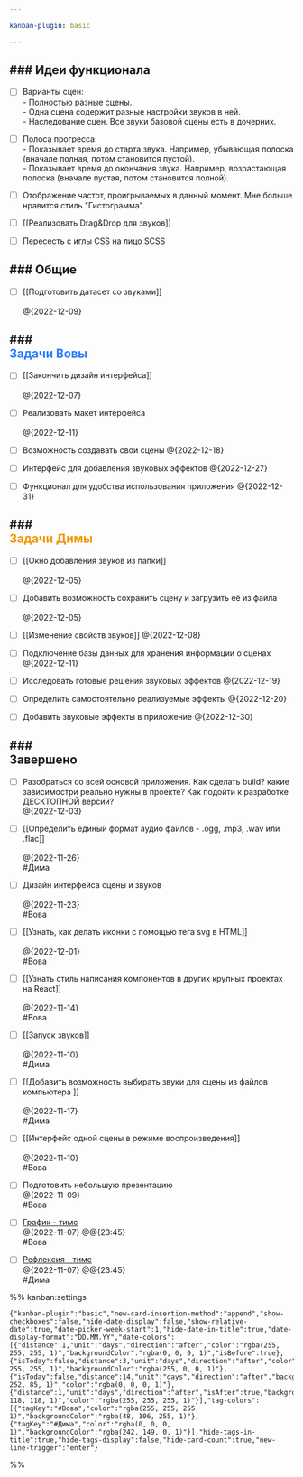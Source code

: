 ```yaml
---

kanban-plugin: basic

---
```


## ### Идеи функционала

- [ ] Варианты сцен:<br>- Полностью разные сцены.<br>- Одна сцена содержит разные настройки звуков в ней.<br>- Наследование сцен. Все звуки базовой сцены есть в дочерних.
- [ ] Полоса прогресса:<br>- Показывает время до старта звука. Например, убывающая полоска (вначале полная, потом становится пустой).<br>- Показывает время до окончания звука. Например, возрастающая полоска (вначале пустая, потом становится полной).
- [ ] Отображение частот, проигрываемых в данный момент. Мне больше нравится стиль "Гистограмма".
- [ ] [[Реализовать Drag&Drop для звуков]]
- [ ] Пересесть с иглы CSS на лицо SCSS


## ### Общие

- [ ] [[Подготовить датасет со звуками]]<br><br>@{2022-12-09}


## ### <div style='color: #297bff'>Задачи Вовы</div>

- [ ] [[Закончить дизайн интерфейса]]<br><br>@{2022-12-07}
- [ ] Реализовать макет интерфейса<br><br>@{2022-12-11}
- [ ] Возможность создавать свои сцены @{2022-12-18}
- [ ] Интерфейс для добавления звуковых эффектов @{2022-12-27}
- [ ] Функционал для удобства использования приложения @{2022-12-31}


## ### <div style='color: #f29500'>Задачи Димы</div>

- [ ] [[Окно добавления звуков из папки]]<br><br>@{2022-12-05}
- [ ] Добавить возможность сохранить сцену и загрузить её из файла<br><br>@{2022-12-05}
- [ ] [[Изменение свойств звуков]] @{2022-12-08}
- [ ] Подключение базы данных для хранения информации о сценах @{2022-12-11}
- [ ] Исследовать готовые решения звуковых эффектов @{2022-12-19}
- [ ] Определить самостоятельно реализуемые эффекты @{2022-12-20}
- [ ] Добавить звуковые эффекты в приложение @{2022-12-30}


## ### <div class='tasks_completed'>Завершено</div>

- [ ] Разобраться со всей основой приложения. Как сделать build? какие зависимостри реально нужны в проекте? Как подойти к разработке ДЕСКТОПНОЙ версии?<br>@{2022-12-03}
- [ ] [[Определить единый формат аудио файлов - .ogg, .mp3, .wav или .flac]]<br><br>@{2022-11-26}<br>#Дима
- [ ] Дизайн интерфейса сцены и звуков<br><br>@{2022-11-23}<br>#Вова
- [ ] [[Узнать, как делать иконки с помощью тега svg в HTML]]<br><br>@{2022-12-01}<br>#Вова
- [ ] [[Узнать стиль написания компонентов в других крупных проектах на React]]<br><br>@{2022-11-14}<br>#Вова
- [ ] [[Запуск звуков]] <br><br>@{2022-11-10}<br>#Дима
- [ ] [[Добавить возможность выбирать звуки для сцены из файлов компьютера ]]<br><br>@{2022-11-17}<br>#Дима
- [ ] [[Интерфейс одной сцены в режиме воспроизведения]] <br><br>@{2022-11-10}<br>#Вова
- [ ] Подготовить небольшую презентацию<br>@{2022-11-09}<br>#Вова
- [ ] [График - тимс](https://teams.microsoft.com/_#/school/tab::3717002657/19:fBnCvoy06PK9FkAOj7Sy_fQfIf5S1IJsYgyqLqjXE4s1@thread.tacv2?threadId=19:fBnCvoy06PK9FkAOj7Sy_fQfIf5S1IJsYgyqLqjXE4s1@thread.tacv2&messageId=classroom&ctx=channel&isTeamLevelApp=true) <br>@{2022-11-07} @@{23:45}<br>#Вова
- [ ] [Рефлексия - тимс](https://teams.microsoft.com/_#/school/tab::3717002657/19:fBnCvoy06PK9FkAOj7Sy_fQfIf5S1IJsYgyqLqjXE4s1@thread.tacv2?threadId=19:fBnCvoy06PK9FkAOj7Sy_fQfIf5S1IJsYgyqLqjXE4s1@thread.tacv2&messageId=classroom&ctx=channel&isTeamLevelApp=true) <br>@{2022-11-07} @@{23:45}<br>#Дима




%% kanban:settings
```
{"kanban-plugin":"basic","new-card-insertion-method":"append","show-checkboxes":false,"hide-date-display":false,"show-relative-date":true,"date-picker-week-start":1,"hide-date-in-title":true,"date-display-format":"DD.MM.YY","date-colors":[{"distance":1,"unit":"days","direction":"after","color":"rgba(255, 255, 255, 1)","backgroundColor":"rgba(0, 0, 0, 1)","isBefore":true},{"isToday":false,"distance":3,"unit":"days","direction":"after","color":"rgba(255, 255, 255, 1)","backgroundColor":"rgba(255, 0, 0, 1)"},{"isToday":false,"distance":14,"unit":"days","direction":"after","backgroundColor":"rgba(255, 252, 85, 1)","color":"rgba(0, 0, 0, 1)"},{"distance":1,"unit":"days","direction":"after","isAfter":true,"backgroundColor":"rgba(118, 118, 118, 1)","color":"rgba(255, 255, 255, 1)"}],"tag-colors":[{"tagKey":"#Вова","color":"rgba(255, 255, 255, 1)","backgroundColor":"rgba(48, 106, 255, 1)"},{"tagKey":"#Дима","color":"rgba(0, 0, 0, 1)","backgroundColor":"rgba(242, 149, 0, 1)"}],"hide-tags-in-title":true,"hide-tags-display":false,"hide-card-count":true,"new-line-trigger":"enter"}
```
%%
